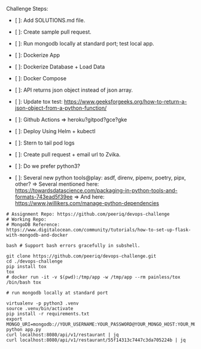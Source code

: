 Challenge Steps:
- [ ]: Add SOLUTIONS.md file.
- [ ]: Create sample pull request.
- [ ]: Run mongodb locally at standard port; test local app.
- [ ]: Dockerize App
- [ ]: Dockerize Database + Load Data
- [ ]: Docker Compose
- [ ]: API returns json object instead of json array.
- [ ]: Update tox test: https://www.geeksforgeeks.org/how-to-return-a-json-object-from-a-python-function/
- [ ]: Github Actions => heroku?gitpod?gce?gke
- [ ]: Deploy Using Helm + kubectl
- [ ]: Stern to tail pod logs

- [ ]: Create pull request + email url to Zvika.
- [ ]: Do we prefer python3?
- [ ]: Several new python tools@play: asdf, direnv, pipenv, poetry, pipx, other?
				=> Several mentioned here: https://towardsdatascience.com/packaging-in-python-tools-and-formats-743ead5f39ee
				=> And here: https://www.jwillikers.com/manage-python-dependencies

```
# Assignment Repo: https://github.com/peeriq/devops-challenge
# Working Repo: 
# MongoDB Reference: https://www.digitalocean.com/community/tutorials/how-to-set-up-flask-with-mongodb-and-docker

bash # Support bash errors gracefully in subshell.

git clone https://github.com/peeriq/devops-challenge.git
cd ./devops-challenge
pip install tox
tox
# docker run -it -v $(pwd):/tmp/app -w /tmp/app --rm painless/tox /bin/bash tox

# run mongodb locally at standard port

virtualenv -p python3 .venv
source .venv/bin/activate
pip install -r requirements.txt
export MONGO_URI=mongodb://YOUR_USERNAME:YOUR_PASSWORD@YOUR_MONGO_HOST:YOUR_MONGO_PORT/YOUR_MONGO_DB_NAME
python app.py
curl localhost:8080/api/v1/restaurant | jq
curl localhost:8080/api/v1/restaurant/55f14313c7447c3da705224b | jq

```
